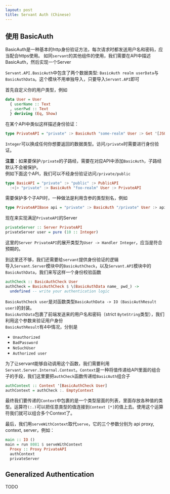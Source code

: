 ```yaml
---
layout: post
title: Servant Auth (Chinese)
---
```


## 使用 BasicAuth
BasicAuth是一种基本的http身份验证方法，每次请求时都发送用户名和密码，应当配合https使用。
如同`servant`的其他组件的使用，我们需要在API中描述BasicAuth，然后实现一个Server

`Servant.API.BasicAuth`中包含了两个数据类型: `BasicAuth realm userData`与`BasicAuthData`。这个模块不用单独导入，只要导入`Servant.API`即可

首先自定义你的用户类型，例如
```haskell
data User = User
  { userName :: Text
  , userPwd :: Text
  } deriving (Eq, Show)
```
在某个API中类似这样描述身份验证：
```haskell
type PrivateAPI = "private" :> BasicAuth "some-realm" User :> Get '[JSON] Integer
```
`Integer`可以换成任何你想要返回的数据类型。访问`/private`时需要进行身份验证。

**注意**：如果要保护`/private`的子路经，需要在对应API中添加`BasicAuth`，子路经默认不会被保护。  
例如下面这个API，我们可以不经身份验证访问`/private/public`
```haskell
type BasicAPI = "private" :> "public" :> PublicAPI
  :<|> "private" :> BasicAuth "foo-realm" User :> PrivateAPI
```
需要保护多个子API时，一种做法是利用含参的类型别名，例如
```haskell
type PrivateAPIBase api = "private" :> BasicAuth "/private" User :> api
```

现在来实现满足`PrivateAPI`的Server
```haskell
privateServer :: Server PrivateAPI
privateServer user = pure (10 :: Integer)
```
这里的`Server PrivateAPI`的展开类型为`User -> Handler Integer`，应当是符合预期的。

到这里还不够，我们还需要给`servant`提供身份验证的逻辑  
导入`Servant.Server`模块中的`BasicAuthCheck`，以及`Servant.API`模块中的`BasicAuthData`，我们来写这样一个身份校验函数
```haskell
authCheck :: BasicAuthCheck User
authCheck = BasicAuthCheck $ \(BasicAuthData name_ pwd_) ->
  undefined -- write your authentication logic
```
`BasicAuthCheck user`是对函数类型`BasicAuthData -> IO (BasicAuthResult user)`的封装。  
`BasicAuthData`包裹了前端发送来的用户名和密码（strict `ByteString`类型），我们利用这个参数来验证用户身份  
`BasicAuthResult`有4中情况，分别是
+ `Unauthorized`
+ `BadPassword`
+ `NoSuchUser`
+ `Authorized user`

为了让servant能够自动调用这个函数，我们需要利用`Servant.Server.Internal.Context`。`Context`是一种将值传递给API里面的组合子的手段，我们这里要把`authCheck`函数传递给`BasicAuth`组合子
```haskell
authContext :: Context '[BasicAuthCheck User]
authContext = authCheck :. EmptyContext
```
最终我们要传递的`Context`中包裹的是一个类型层面的列表，里面存放各种值的类型。运算符`(:.)`可以把任意类型的值连接到`Context [*]`的值上去。使用这个运算符我们就可以组合多个Context了。

最后，我们用`serveWithContext`取代`serve`，它的三个参数分别为 api proxy, context, server，例如：
```haskell
main :: IO ()
main = run 8081 $ serveWithContext
  Proxy :: Proxy PrivateAPI
  authContext
  privateServer
```

## Generalized Authentication
TODO
